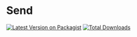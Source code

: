 # Send
[![Latest Version on Packagist](https://img.shields.io/packagist/v/reddatasrd/tosend.svg?style=flat-square)](https://packagist.org/packages/reddatasrd/tosend)
[![Total Downloads](https://img.shields.io/packagist/dt/reddatasrd/tosend.svg?style=flat-square)](https://packagist.org/packages/reddatasrd/tosend)
